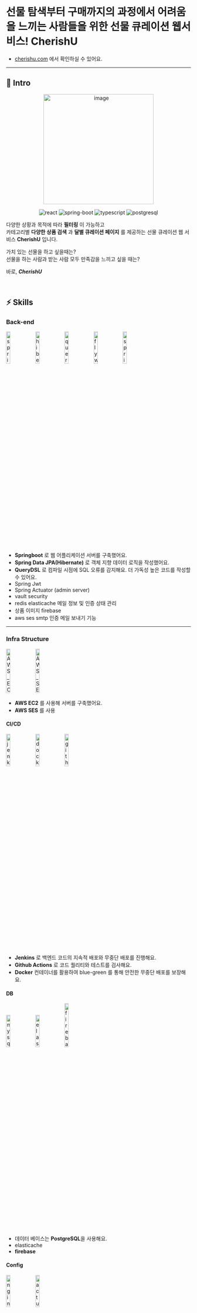 # 선물 탐색부터 구매까지의 과정에서 어려움을 느끼는 사람들을 위한 선물 큐레이션 웹서비스! CherishU

- [cherishu.com](https://cherishu.web.app/) 에서 확인하실 수 있어요.

---

## 🍻 Intro

<p align="center">
  <img width="300" alt="image" src="https://github.com/lielocks/CherishU/assets/107406265/2f010dcf-b13b-457d-82fe-bf636fd834dd">
</p>
<p align="center">
  <img src="https://img.shields.io/badge/react-v17.0.2-9cf?logo=react" alt="react" />
  <img src="https://img.shields.io/badge/spring_boot-v3.0.4-green?logo=springboot"  alt="spring-boot" />
  <img src="https://img.shields.io/badge/typescript-v4.3.5-blue?logo=typescript" alt="typescript"/>
  <img src="https://img.shields.io/badge/postgresql-v12-blue?logo=postgresql" alt="postgresql"/>
</p>


다양한 상황과 목적에 따라 **필터링** 이 가능하고 </br>
카테고리별 **다양한 상품 검색** 과 **달별 큐레이션 페이지** 를 제공하는 선물 큐레이션 웹 서비스 **CherishU** 입니다. 

가치 있는 선물을 하고 싶을때는? </br>
선물을 하는 사람과 받는 사람 모두 만족감을 느끼고 싶을 때는?

바로, ***CherishU***


</br>


## ⚡️ Skills



### Back-end

<p>
  <img src="https://user-images.githubusercontent.com/52682603/138834253-9bcd8b12-241f-41b2-85c4-d723a16bdb58.png" alt="spring_boot" width=15%>
  <img src="https://user-images.githubusercontent.com/52682603/138834267-c86e4b93-d826-4fd4-bcc8-1294f615a82d.png" alt="hibernate" width=15%>
  <img src="https://user-images.githubusercontent.com/52682603/138834280-73acd37b-97ef-4136-b58e-6138eb4fcc46.png" alt="query_dsl" width=15%>
  <img src="https://user-images.githubusercontent.com/52682603/138834265-5e9d309b-6b78-4c5e-adf3-981f705b7042.png" alt="flyway" width=15%>
  <img src="https://user-images.githubusercontent.com/52682603/138834240-a4d7218f-db96-4c51-83f5-9b80f6d38758.png" alt="spring_rest_docs" width=15%>
</p>

- **Springboot** 로 웹 어플리케이션 서버를 구축했어요.
- **Spring Data JPA(Hibernate)** 로 객체 지향 데이터 로직을 작성했어요.
- **QueryDSL** 로 컴파일 시점에 SQL 오류를 감지해요. 더 가독성 높은 코드를 작성할 수 있어요.
- Spring Jwt
- Spring Actuator (admin server)
- vault security 
- redis elasticache 메일 정보 및 인증 상태 관리
- 상품 이미지 firebase
- aws ses smtp 인증 메일 보내기 기능

---

### Infra Structure

<p>
  <img src="https://github.com/lielocks/CherishU/assets/107406265/e3dfc271-c192-4a84-90cd-3274a04f2690" alt="AWS_EC2" width=15% height="120">
  <img src="https://github.com/lielocks/CherishU/assets/107406265/a45081d1-3fab-4cbb-83b4-b3cac5f2589c" alt="AWS_SES" width=15% height="120">
</p>

- **AWS EC2** 를 사용해 서버를 구축했어요.
- **AWS SES** 를 사용


#### CI/CD

<p>
  <img src="https://user-images.githubusercontent.com/52682603/138834259-b48d26eb-b6e8-490c-a839-450d8ab9bfd2.png" alt="jenkins" width=15%>
  <img src="https://github.com/lielocks/CherishU/assets/107406265/f33f267c-1cb5-486a-8ad7-42c2afab3b24" alt="docker" width=15%>
  <img src="https://user-images.githubusercontent.com/52682603/138834229-e8a9dcb0-bdb8-4aec-9a3e-be1f9ff44149.png" alt="github_actions" width=15%>
</p>

- **Jenkins** 로 백엔드 코드의 지속적 배포와 무중단 배포를 진행해요.
- **Github Actions** 로 코드 퀄리티와 테스트를 검사해요.
- **Docker** 컨테이너를 활용하여 blue-green 를 통해 안전한 무중단 배포를 보장해요.

#### DB

<p>
  <img src="https://github.com/lielocks/CherishU/assets/107406265/abdae15f-4b59-4ed3-ba43-2d670ce3618a" alt="mysql" width=15%>
  <img src="https://github.com/lielocks/CherishU/assets/107406265/235396b4-a0e9-4af9-9c83-8e519ebb80ba" alt="elasticache" width=15%>
  <img src="https://github.com/lielocks/CherishU/assets/107406265/bf1b34b5-550b-4854-84e0-9ebe705eccb9" alt="firebase" width=15% height="120">
</p>

- 데이터 베이스는 **PostgreSQL**을 사용해요.
- elasticache
- **firebase**

#### Config

<p>
  <img src="https://github.com/lielocks/CherishU/assets/107406265/b536099d-90a6-4acf-8316-cf15424667fc" alt="nginx" width=15%>
  <img src="https://github.com/lielocks/CherishU/assets/107406265/29c36dca-021b-43f6-b6e4-ec82ab5f6da7" alt="actuator" width=15%>
</p>

- **vault**
- spring actuator

</br>


## 🌈 Members
|             [신봉규](https://github.com/shinb-bong)             |             [김용현](https://github.com/facewise)             |              [김아리](https://github.com/lielocks)               |
| :----------------------------------------------------------: | :----------------------------------------------------------: | :----------------------------------------------------------: |
| <img src="https://github.com/lielocks/CherishU/assets/107406265/c4def301-1ac9-42d1-8ff4-336836a784f6" width=200px alt="_"/> | <img src="https://avatars.githubusercontent.com/u/62998666?v=4" width=200px alt="_"> | <img src="https://avatars.githubusercontent.com/u/107406265?v=4" width=200px alt="_"> |
|                           백엔드                           |                           백엔드                           |                           백엔드                           |
